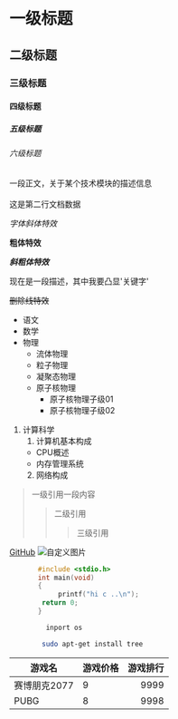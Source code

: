 
#  一级标题
##  二级标题
###  三级标题
####  四级标题
#####  五级标题
######  六级标题

一段正文，关于某个技术模块的描述信息<br><br>
这是第二行文档数据

*字体斜体特效*

**粗体特效**

***斜粗体特效***

现在是一段描述，其中我要凸显'关键字'

~~删除线特效~~

* 语文
* 数学
* 物理
  * 流体物理
  * 粒子物理
  * 凝聚态物理
  * 原子核物理
    * 原子核物理子级01
    * 原子核物理子级02
1. 计算科学
   1. 计算机基本构成
     * CPU概述
     * 内存管理系统
   2.  网络构成
> 一级引用一段内容
>> 二级引用
>>>  三级引用

[GitHub](http://github.com "点击跳转到github")
![自定义图片](C://Users//cui88//Desktop//xxx.jpg)

```c
       #include <stdio.h>
       int main(void)
       {
            printf("hi c ..\n");
	    return 0;
       }  
```
```python
         inport os
```
```bash
        sudo apt-get install tree
```

游戏名|游戏价格|游戏排行
--|:--|--:
赛博朋克2077|9|9999
PUBG|8|9998
